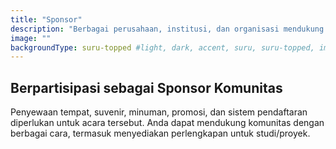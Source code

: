 ```yaml
---
title: "Sponsor"
description: "Berbagai perusahaan, institusi, dan organisasi mendukung komunitas Ubuntu Korea dengan berbagai cara untuk membantunya menjadi lebih aktif."
image: ""
backgroundType: suru-topped #light, dark, accent, suru, suru-topped, image
---
```


## Berpartisipasi sebagai Sponsor Komunitas
Penyewaan tempat, suvenir, minuman, promosi, dan sistem pendaftaran diperlukan untuk acara tersebut. Anda dapat mendukung komunitas dengan berbagai cara, termasuk menyediakan perlengkapan untuk studi/proyek.